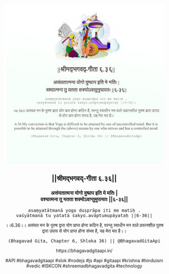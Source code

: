 <img src="../../asset/BG_6_36.png"/>
<center><h2>||श्रीमद्‍भगवद्‍-गीता ६.३६||</h2>
<h3>असंयतात्मना योगो दुष्प्राप इति मे मतिः |<br/>वश्यात्मना तु यतता शक्योऽवाप्तुमुपायतः ||६-३६||</h3>
<pre>asaṃyatātmanā yogo duṣprāpa iti me matiḥ .<br/>vaśyātmanā tu yatatā śakyo.avāptumupāyataḥ ||6-36||</pre>
<p>।।6.36।। असंयत मन के पुरुष द्वारा योग प्राप्त होना कठिन है, परन्तु स्वाधीन मन वाले प्रयत्नशील पुरुष द्वारा उपाय से योग प्राप्त होना संभव है, यह मेरा मत है।।</p>
<pre>(Bhagavad Gita, Chapter 6, Shloka 36) || @BhagavadGitaApi</pre><p>https://bhagavadgitaapi.in/</p><p>#API #bhagavadgitaapi #slok #nodejs #js #api #gitaapi #krishna #hinduism #vedic #ISKCON #shreemadbhagavadgita #technology</p></center>